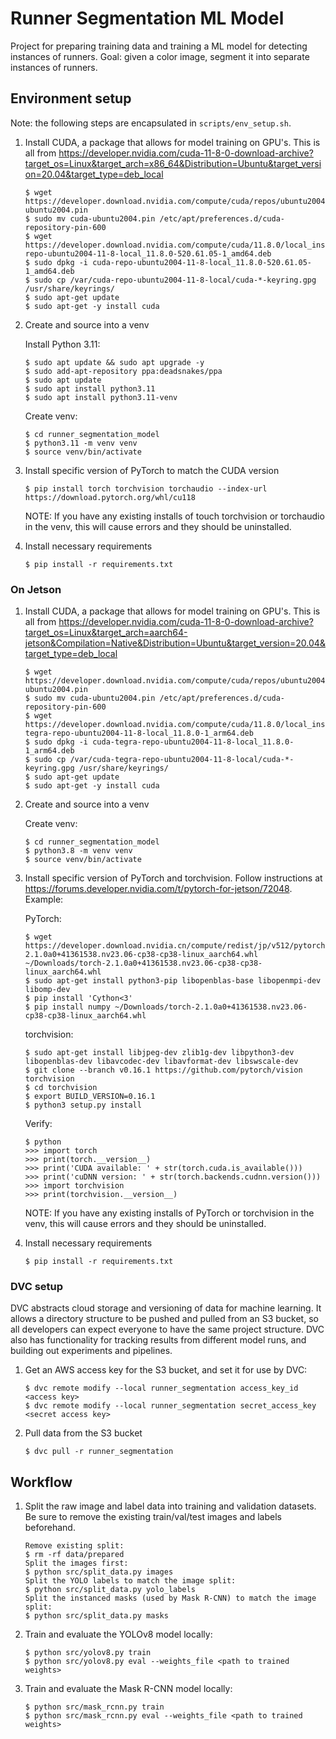 # Runner Segmentation ML Model

Project for preparing training data and training a ML model for detecting instances of runners. Goal: given a color image, segment it into separate instances of runners.

## Environment setup

Note: the following steps are encapsulated in `scripts/env_setup.sh`.

1.  Install CUDA, a package that allows for model training on GPU's. This is all from https://developer.nvidia.com/cuda-11-8-0-download-archive?target_os=Linux&target_arch=x86_64&Distribution=Ubuntu&target_version=20.04&target_type=deb_local

        $ wget https://developer.download.nvidia.com/compute/cuda/repos/ubuntu2004/x86_64/cuda-ubuntu2004.pin
        $ sudo mv cuda-ubuntu2004.pin /etc/apt/preferences.d/cuda-repository-pin-600
        $ wget https://developer.download.nvidia.com/compute/cuda/11.8.0/local_installers/cuda-repo-ubuntu2004-11-8-local_11.8.0-520.61.05-1_amd64.deb
        $ sudo dpkg -i cuda-repo-ubuntu2004-11-8-local_11.8.0-520.61.05-1_amd64.deb
        $ sudo cp /var/cuda-repo-ubuntu2004-11-8-local/cuda-*-keyring.gpg /usr/share/keyrings/
        $ sudo apt-get update
        $ sudo apt-get -y install cuda

1.  Create and source into a venv

    Install Python 3.11:

        $ sudo apt update && sudo apt upgrade -y
        $ sudo add-apt-repository ppa:deadsnakes/ppa
        $ sudo apt update
        $ sudo apt install python3.11
        $ sudo apt install python3.11-venv

    Create venv:

        $ cd runner_segmentation_model
        $ python3.11 -m venv venv
        $ source venv/bin/activate

1.  Install specific version of PyTorch to match the CUDA version

        $ pip install torch torchvision torchaudio --index-url https://download.pytorch.org/whl/cu118

    NOTE: If you have any existing installs of touch torchvision or torchaudio in the venv, this will cause errors and they should be uninstalled.

1.  Install necessary requirements

        $ pip install -r requirements.txt

### On Jetson

1.  Install CUDA, a package that allows for model training on GPU's. This is all from https://developer.nvidia.com/cuda-11-8-0-download-archive?target_os=Linux&target_arch=aarch64-jetson&Compilation=Native&Distribution=Ubuntu&target_version=20.04&target_type=deb_local

        $ wget https://developer.download.nvidia.com/compute/cuda/repos/ubuntu2004/arm64/cuda-ubuntu2004.pin
        $ sudo mv cuda-ubuntu2004.pin /etc/apt/preferences.d/cuda-repository-pin-600
        $ wget https://developer.download.nvidia.com/compute/cuda/11.8.0/local_installers/cuda-tegra-repo-ubuntu2004-11-8-local_11.8.0-1_arm64.deb
        $ sudo dpkg -i cuda-tegra-repo-ubuntu2004-11-8-local_11.8.0-1_arm64.deb
        $ sudo cp /var/cuda-tegra-repo-ubuntu2004-11-8-local/cuda-*-keyring.gpg /usr/share/keyrings/
        $ sudo apt-get update
        $ sudo apt-get -y install cuda

1.  Create and source into a venv

    Create venv:

        $ cd runner_segmentation_model
        $ python3.8 -m venv venv
        $ source venv/bin/activate

1.  Install specific version of PyTorch and torchvision. Follow instructions at https://forums.developer.nvidia.com/t/pytorch-for-jetson/72048. Example:

    PyTorch:

        $ wget https://developer.download.nvidia.cn/compute/redist/jp/v512/pytorch/torch-2.1.0a0+41361538.nv23.06-cp38-cp38-linux_aarch64.whl ~/Downloads/torch-2.1.0a0+41361538.nv23.06-cp38-cp38-linux_aarch64.whl
        $ sudo apt-get install python3-pip libopenblas-base libopenmpi-dev libomp-dev
        $ pip install 'Cython<3'
        $ pip install numpy ~/Downloads/torch-2.1.0a0+41361538.nv23.06-cp38-cp38-linux_aarch64.whl

    torchvision:

        $ sudo apt-get install libjpeg-dev zlib1g-dev libpython3-dev libopenblas-dev libavcodec-dev libavformat-dev libswscale-dev
        $ git clone --branch v0.16.1 https://github.com/pytorch/vision torchvision
        $ cd torchvision
        $ export BUILD_VERSION=0.16.1
        $ python3 setup.py install

    Verify:

        $ python
        >>> import torch
        >>> print(torch.__version__)
        >>> print('CUDA available: ' + str(torch.cuda.is_available()))
        >>> print('cuDNN version: ' + str(torch.backends.cudnn.version()))
        >>> import torchvision
        >>> print(torchvision.__version__)

    NOTE: If you have any existing installs of PyTorch or torchvision in the venv, this will cause errors and they should be uninstalled.

1.  Install necessary requirements

        $ pip install -r requirements.txt

### DVC setup

DVC abstracts cloud storage and versioning of data for machine learning. It allows a directory structure to be pushed and pulled from an S3 bucket, so all developers can expect everyone to have the same project structure. DVC also has functionality for tracking results from different model runs, and building out experiments and pipelines.

1.  Get an AWS access key for the S3 bucket, and set it for use by DVC:

        $ dvc remote modify --local runner_segmentation access_key_id <access key>
        $ dvc remote modify --local runner_segmentation secret_access_key <secret access key>

1.  Pull data from the S3 bucket

        $ dvc pull -r runner_segmentation

## Workflow

1.  Split the raw image and label data into training and validation datasets. Be sure to remove the existing train/val/test images and labels beforehand.

        Remove existing split:
        $ rm -rf data/prepared
        Split the images first:
        $ python src/split_data.py images
        Split the YOLO labels to match the image split:
        $ python src/split_data.py yolo_labels
        Split the instanced masks (used by Mask R-CNN) to match the image split:
        $ python src/split_data.py masks

1.  Train and evaluate the YOLOv8 model locally:

        $ python src/yolov8.py train
        $ python src/yolov8.py eval --weights_file <path to trained weights>

1.  Train and evaluate the Mask R-CNN model locally:

        $ python src/mask_rcnn.py train
        $ python src/mask_rcnn.py eval --weights_file <path to trained weights>
